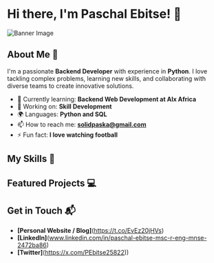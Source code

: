 # Hi there, I'm Paschal Ebitse! 👋

![Banner Image](your_banner_image_url_here)

## About Me 🚀

I'm a passionate **Backend Developer** with experience in **Python**. I love tackling complex problems, learning new skills, and collaborating with diverse teams to create innovative solutions.

- 🌱 Currently learning: **Backend Web Development at Alx Africa**
- 🔭 Working on: **Skill Development**
- 🌍 Languages: **Python and SQL**
- 📫 How to reach me: **solidpaska@gmail.com**
- ⚡ Fun fact: **I love watching football**

## My Skills 🧠


## Featured Projects 💻


## Get in Touch 📬

- **[Personal Website / Blog]**(https://t.co/EvEz20jHVs)
- **[LinkedIn]**(www.linkedin.com/in/paschal-ebitse-msc-r-eng-mnse-2472ba86)
- **[Twitter]**(https://x.com/PEbitse25822))


